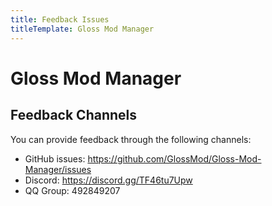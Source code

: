 ```yaml
---
title: Feedback Issues
titleTemplate: Gloss Mod Manager
---
```


# Gloss Mod Manager
## Feedback Channels

You can provide feedback through the following channels:
- GitHub issues: https://github.com/GlossMod/Gloss-Mod-Manager/issues
- Discord: https://discord.gg/TF46tu7Upw
- QQ Group: 492849207